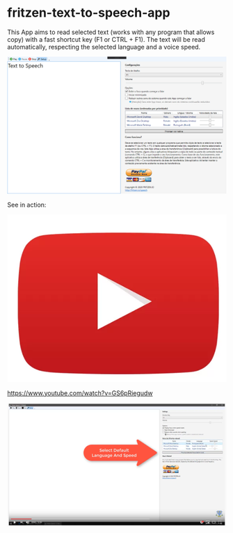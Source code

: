 # fritzen-text-to-speech-app

This App aims to read selected text (works with any program that allows copy) with a fast shortcut key (F1 or CTRL + F1). The text will be read automatically, respecting the selected language and a voice speed.

![image-20200225222912946](assets/README/image-20200225222912946.png)

See in action:

![image-20200225223410706](assets/README/image-20200225223410706.png)

https://www.youtube.com/watch?v=GS6pRiegudw



![image-20200225223044490](assets/README/image-20200225223044490.png)


